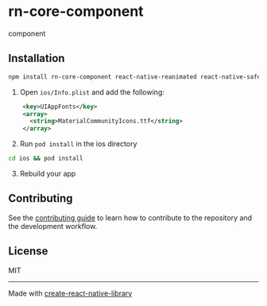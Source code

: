# rn-core-component

component

## Installation

```sh
npm install rn-core-component react-native-reanimated react-native-safe-area-context react-native-vector-icons
```

1. Open `ios/Info.plist` and add the following:

```xml
    <key>UIAppFonts</key>
    <array>
      <string>MaterialCommunityIcons.ttf</string>
    </array>
```

2. Run `pod install` in the ios directory

```sh
cd ios && pod install
```

3. Rebuild your app

## Contributing

See the [contributing guide](CONTRIBUTING.md) to learn how to contribute to the repository and the development workflow.

## License

MIT

---

Made with [create-react-native-library](https://github.com/callstack/react-native-builder-bob)
